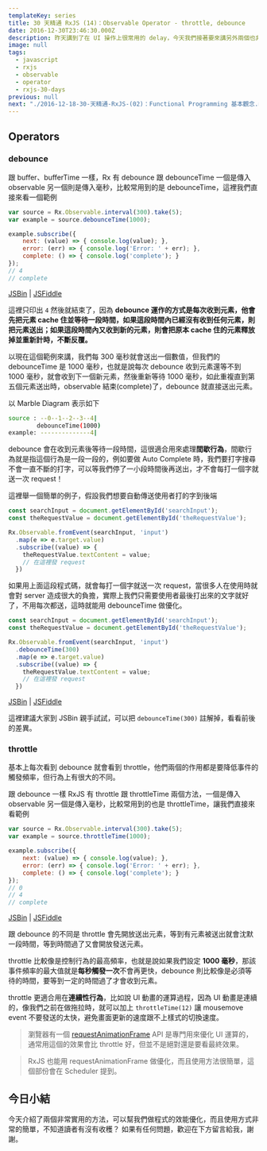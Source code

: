 ```yaml
---
templateKey: series
title: 30 天精通 RxJS (14)：Observable Operator - throttle, debounce
date: 2016-12-30T23:46:30.000Z
description: 昨天講到了在 UI 操作上很常用的 delay，今天我們接著要來講另外兩個也非常實用 operators，尤其在做效能優化時更是不可或缺的好工具！
image: null
tags:
  - javascript
  - rxjs
  - observable
  - operator
  - rxjs-30-days
previous: null
next: "./2016-12-18-30-天精通-RxJS-(02)：Functional Programming 基本觀念.md"
---
```


Operators
------

### debounce

跟 buffer、bufferTime 一樣，Rx 有 debounce 跟 debounceTime 一個是傳入 observable 另一個則是傳入毫秒，比較常用到的是 debounceTime，這裡我們直接來看一個範例

```javascript
var source = Rx.Observable.interval(300).take(5);
var example = source.debounceTime(1000);

example.subscribe({
    next: (value) => { console.log(value); },
    error: (err) => { console.log('Error: ' + err); },
    complete: () => { console.log('complete'); }
});
// 4
// complete
```
[JSBin](https://jsbin.com/nemepo/5/edit?js,console) | [JSFiddle](https://jsfiddle.net/s6323859/kqwk0yvp/1/)

這裡只印出 `4` 然後就結束了，因為 **debounce 運作的方式是每次收到元素，他會先把元素 cache 住並等待一段時間，如果這段時間內已經沒有收到任何元素，則把元素送出；如果這段時間內又收到新的元素，則會把原本 cache 住的元素釋放掉並重新計時，不斷反覆。**

以現在這個範例來講，我們每 300 毫秒就會送出一個數值，但我們的 debounceTime 是 1000 毫秒，也就是說每次 debounce 收到元素還等不到 1000 毫秒，就會收到下一個新元素，然後重新等待 1000 毫秒，如此重複直到第五個元素送出時，observable 結束(complete)了，debounce 就直接送出元素。

以 Marble Diagram 表示如下

```bash
source : --0--1--2--3--4|
        debounceTime(1000)
example: --------------4|        
```

debounce 會在收到元素後等待一段時間，這很適合用來處理**間歇行為**，間歇行為就是指這個行為是一段一段的，例如要做 Auto Complete 時，我們要打字搜尋不會一直不斷的打字，可以等我們停了一小段時間後再送出，才不會每打一個字就送一次 request！

這裡舉一個簡單的例子，假設我們想要自動傳送使用者打的字到後端

```javascript
const searchInput = document.getElementById('searchInput');
const theRequestValue = document.getElementById('theRequestValue');

Rx.Observable.fromEvent(searchInput, 'input')
  .map(e => e.target.value)
  .subscribe((value) => {
    theRequestValue.textContent = value;
    // 在這裡發 request
  })
```

如果用上面這段程式碼，就會每打一個字就送一次 request，當很多人在使用時就會對 server 造成很大的負擔，實際上我們只需要使用者最後打出來的文字就好了，不用每次都送，這時就能用 debounceTime 做優化。

```javascript
const searchInput = document.getElementById('searchInput');
const theRequestValue = document.getElementById('theRequestValue');

Rx.Observable.fromEvent(searchInput, 'input')
  .debounceTime(300)
  .map(e => e.target.value)
  .subscribe((value) => {
    theRequestValue.textContent = value;
    // 在這裡發 request
  })
```
[JSBin](https://jsbin.com/nemepo/2/edit?js,output) | [JSFiddle](https://jsfiddle.net/s6323859/kqwk0yvp/2/)

這裡建議大家到 JSBin 親手試試，可以把 `debounceTime(300)` 註解掉，看看前後的差異。


### throttle

基本上每次看到 debounce 就會看到 throttle，他們兩個的作用都是要降低事件的觸發頻率，但行為上有很大的不同。

跟 debounce 一樣 RxJS 有 throttle 跟 throttleTime 兩個方法，一個是傳入 observable 另一個是傳入毫秒，比較常用到的也是 throttleTime，讓我們直接來看範例

```javascript
var source = Rx.Observable.interval(300).take(5);
var example = source.throttleTime(1000);

example.subscribe({
    next: (value) => { console.log(value); },
    error: (err) => { console.log('Error: ' + err); },
    complete: () => { console.log('complete'); }
});
// 0
// 4
// complete
```
[JSBin](https://jsbin.com/nemepo/6/edit?js,console) | [JSFiddle](https://jsfiddle.net/s6323859/kqwk0yvp/)

跟 debounce 的不同是 throttle 會先開放送出元素，等到有元素被送出就會沈默一段時間，等到時間過了又會開放發送元素。

throttle 比較像是控制行為的最高頻率，也就是說如果我們設定 **1000 毫秒**，那該事件頻率的最大值就是**每秒觸發一次**不會再更快，debounce 則比較像是必須等待的時間，要等到一定的時間過了才會收到元素。

throttle 更適合用在**連續性行為**，比如說 UI 動畫的運算過程，因為 UI 動畫是連續的，像我們之前在做拖拉時，就可以加上 `throttleTime(12)` 讓 mousemove event 不要發送的太快，避免畫面更新的速度跟不上樣式的切換速度。

> 瀏覽器有一個 [requestAnimationFrame](https://developer.mozilla.org/zh-TW/docs/Web/API/Window.requestAnimationFrame) API 是專門用來優化 UI 運算的，通常用這個的效果會比 throttle 好，但並不是絕對還是要看最終效果。

> RxJS 也能用 requestAnimationFrame 做優化，而且使用方法很簡單，這個部份會在 Scheduler 提到。

今日小結
------

今天介紹了兩個非常實用的方法，可以幫我們做程式的效能優化，而且使用方式非常的簡單，不知道讀者有沒有收穫？ 如果有任何問題，歡迎在下方留言給我，謝謝。

